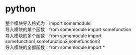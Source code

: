 # python

整个模块导入格式为：import somemodule  
导入模块的某个函数：from somemodule import somefunction  
导入模块的多个函数：from somemodule import somefunction1,somefunction2,somefunction3  
导入模块的全部函数：from somemodule import *
